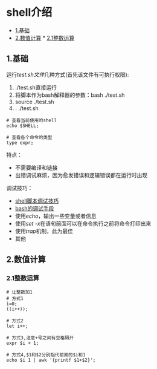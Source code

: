 # shell介绍

<!-- vim-markdown-toc Marked -->

* [1.基础](#1.基础)
* [2.数值计算](#2.数值计算)
        * [2.1整数运算](#2.1整数运算)

<!-- vim-markdown-toc -->

## 1.基础

运行*test.sh文件*几种方式(首先该文件有可执行权限):

1. ./test.sh直接运行
2. 将脚本作为bash解释器的参数：bash ./test.sh
3. source ./test.sh
4. . ./test.sh

```shell
# 查看当前使用的shell
echo $SHELL;

# 查看各个命令的类型
type expr;
```

特点：

- 不需要编译和链接
- 出错调试麻烦，因为愈发错误和逻辑错误都在运行时出现

调试技巧：

- [shell脚本调试技巧](https://www.ibm.com/developerworks/cn/linux/l-cn-shell-debug/index.html)
- [bash的调试手段](http://tinylab.org/bash-debugging-tools/)
- 使用*echo*，输出一些变量或者信息
- 使用*set -x*在语句前面可以在命令执行之前将命令打印出来
- 使用*trap*机制，此为最佳
- 其他

## 2.数值计算

### 2.1整数运算

```shell
# 让整数加1
# 方式1
i=0;
((i++));

# 方式2
let i++;

# 方式3,注意+号之间有空格隔开
expr $i + 1;

# 方式4,$1和$2分别指代前面的$i和1
echo $i 1 | awk '{printf $1+$2}';
```
